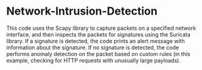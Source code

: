 # Network-Intrusion-Detection
This code uses the Scapy library to capture packets on a specified network interface, and then inspects the packets for signatures using the Suricata library. If a signature is detected, the code prints an alert message with information about the signature. If no signature is detected, the code performs anomaly detection on the packet based on custom rules (in this example, checking for HTTP requests with unusually large payloads).
